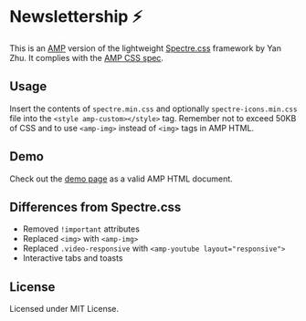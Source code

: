 # Newslettership ⚡ 

This is an [AMP](https://www.ampproject.org) version of the lightweight [Spectre.css](https://picturepan2.github.io/spectre/) framework by Yan Zhu. It complies with the [AMP CSS spec](https://www.ampproject.org/docs/design/responsive/style_pages).

## Usage

Insert the contents of `spectre.min.css` and optionally `spectre-icons.min.css` file into the `<style amp-custom></style>` tag. Remember not to exceed 50KB of CSS and to use `<amp-img>` instead of `<img>` tags in AMP HTML.

## Demo

Check out the [demo page](https://newslettership.vercel.app) as a valid AMP HTML document.

## Differences from Spectre.css

 - Removed `!important` attributes
 - Replaced `<img>` with `<amp-img>`
 - Replaced `.video-responsive` with `<amp-youtube layout="responsive">`
 - Interactive tabs and toasts

## License

Licensed under MIT License.

